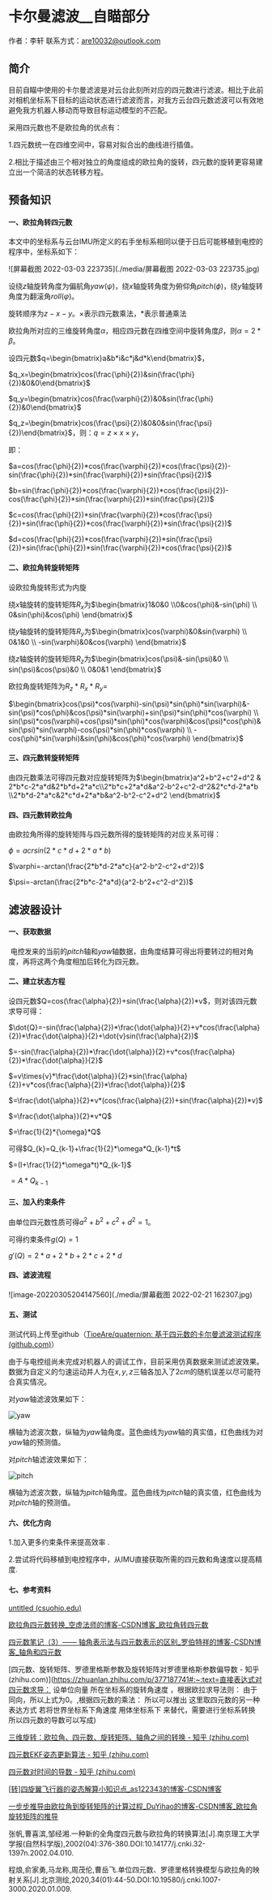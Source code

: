 # 卡尔曼滤波__自瞄部分

作者：李轩		联系方式：are10032@outlook.com

## 简介

​	目前自瞄中使用的卡尔曼滤波是对云台此刻所对应的四元数进行滤波。相比于此前对相机坐标系下目标的运动状态进行滤波而言，对我方云台四元数滤波可以有效地避免我方机器人移动而导致目标运动模型的不匹配。

采用四元数也不是欧拉角的优点有：

1.四元数统一在四维空间中，容易对拟合出的曲线进行插值。

2.相比于描述由三个相对独立的角度组成的欧拉角的旋转，四元数的旋转更容易建立出一个简洁的状态转移方程。

## 预备知识

#### 一、欧拉角转四元数

本文中的坐标系与云台IMU所定义的右手坐标系相同以便于日后可能移植到电控的程序中，坐标系如下：

![屏幕截图 2022-03-03 223735](./media/屏幕截图 2022-03-03 223735.jpg)

设绕$z$轴旋转角度为偏航角$yaw(\psi)$，绕$x$轴旋转角度为俯仰角$pitch(\phi)$，绕$y$轴旋转角度为翻滚角$roll(\varphi)$。

旋转顺序为$z-x-y$。$\times$表示四元数乘法，$*$表示普通乘法

欧拉角所对应的三维旋转角度$\alpha$，相应四元数在四维空间中旋转角度$\beta$，则$\alpha=2*\beta$。

设四元数$q=\begin{bmatrix}a&b*i&c*j&d*k\end{bmatrix}$，

$q_x=\begin{bmatrix}cos(\frac{\phi}{2})&sin(\frac{\phi}{2})&0&0\end{bmatrix}$

$q_y=\begin{bmatrix}cos(\frac{\varphi}{2})&0&sin(\frac{\phi}{2})&0\end{bmatrix}$

$q_z=\begin{bmatrix}cos(\frac{\psi}{2})&0&0&sin(\frac{\psi}{2})\end{bmatrix}$，则：$q=z\times {x}\times{y}$，

即：

$a=cos(\frac{\phi}{2})*cos(\frac{\varphi}{2})*cos(\frac{\psi}{2})-sin(\frac{\phi}{2})*sin(\frac{\varphi}{2})*sin(\frac{\psi}{2})$

$b=sin(\frac{\phi}{2})*cos(\frac{\varphi}{2})*cos(\frac{\psi}{2})-cos(\frac{\phi}{2})*sin(\frac{\varphi}{2})*sin(\frac{\psi}{2})$

$c=cos(\frac{\phi}{2})*sin(\frac{\varphi}{2})*cos(\frac{\psi}{2})+sin(\frac{\phi}{2})*cos(\frac{\varphi}{2})*sin(\frac{\psi}{2})$

$d=cos(\frac{\phi}{2})*cos(\frac{\varphi}{2})*sin(\frac{\psi}{2})+sin(\frac{\phi}{2})*sin(\frac{\varphi}{2})*cos(\frac{\psi}{2})$

#### 二、欧拉角转旋转矩阵

设欧拉角旋转形式为内旋

绕$x$轴旋转的旋转矩阵$R_x$为$\begin{bmatrix}1&0&0 \\0&cos(\phi)&-sin(\phi) \\ 0&sin(\phi)&cos(\phi) \end{bmatrix}$

绕$y$轴旋转的旋转矩阵$R_y$为$\begin{bmatrix}cos(\varphi)&0&sin(\varphi) \\ 0&1&0 \\ -sin(\varphi)&0&cos(\varphi) \end{bmatrix}$

绕$z$轴旋转的旋转矩阵$R_z$为$\begin{bmatrix}cos(\psi)&-sin(\psi)&0 \\ sin(\psi)&cos(\psi)&0 \\ 0&0&1 \end{bmatrix}$

欧拉角旋转矩阵为$R_z*R_x*R_y=$

$\begin{bmatrix}cos(\psi)*cos(\varphi)-sin(\psi)*sin(\phi)*sin(\varphi)&-sin(\psi)*cos(\phi)&cos(\psi)*sin(\varphi)+sin(\psi)*sin(\phi)*cos(\varphi) \\ sin(\psi)*cos(\varphi)+cos(\psi)*sin(\phi)*cos(\varphi)&cos(\psi)*cos(\phi)&sin(\psi)*sin(\varphi)-cos(\psi)*sin(\phi)*cos(\varphi) \\ -cos(\phi)*sin(\varphi)&sin(\phi)&cos(\phi)*cos(\varphi) \end{bmatrix}$

#### 三、四元数转旋转矩阵

由四元数乘法可得四元数对应旋转矩阵为$\begin{bmatrix}a^2+b^2+c^2+d^2 & 2*b*c-2*a*d&2*b*d+2*a*c\\2*b*c+2*a*d&a^2-b^2+c^2-d^2&2*c*d-2*a*b \\2*b*d-2*a*c&2*c*d+2*a*b&a^2-b^2-c^2+d^2 \end{bmatrix}$

#### 四、四元数转欧拉角

由欧拉角所得的旋转矩阵与四元数所得的旋转矩阵的对应关系可得：

$\phi=acrsin(2*c*d+2*a*b)$

$\varphi=-arctan(\frac{2*b*d-2*a*c}{a^2-b^2-c^2+d^2})$

$\psi=-arctan(\frac{2*b*c-2*a*d}{a^2-b^2+c^2-d^2})$

## 滤波器设计

#### 一、获取数据

​	电控发来的当前的$pitch$轴和$yaw$轴数据，由角度结算可得出将要转过的相对角度，再将这两个角度相加后转化为四元数。

#### 二、建立状态方程

设四元数$Q=cos(\frac{\alpha}{2})+sin(\frac{\alpha}{2})*v$，则对该四元数求导可得：

$\dot{Q}=-sin(\frac{\alpha}{2})*\frac{\dot{\alpha}}{2}+v*cos(\frac{\alpha}{2})*\frac{\dot{\alpha}}{2}+\dot{v}sin(\frac{\alpha}{2})$

$=-sin(\frac{\alpha}{2})*\frac{\dot{\alpha}}{2}+v*cos(\frac{\alpha}{2})*\frac{\dot{\alpha}}{2}$

$=v\times{v}*\frac{\dot{\alpha}}{2}*sin(\frac{\alpha}{2})+v*cos(\frac{\alpha}{2})*\frac{\dot{\alpha}}{2}$

$=\frac{\dot{\alpha}}{2}*v*(cos(\frac{\alpha}{2})+sin(\frac{\alpha}{2})*v)$

$=\frac{\dot{\alpha}}{2}*v*Q$

$=\frac{1}{2}*{\omega}*Q$

可得$Q_{k}=Q_{k-1}+\frac{1}{2}*\omega*Q_{k-1}*t$

$=(I+\frac{1}{2}*\omega*t)*Q_{k-1}$

$=A*Q_{k-1}$

#### 三、加入约束条件

由单位四元数性质可得$a^2+b^2+c^2+d^2=1$。

可得约束条件$g(Q)=1$

$g'(Q)=2*a+2*b+2*c+2*d$

#### 四、滤波流程

![image-20220305204147560](./media/屏幕截图 2022-02-21 162307.jpg)

#### 五、测试

测试代码上传至github（[TioeAre/quaternion: 基于四元数的卡尔曼滤波测试程序 (github.com)](https://github.com/TioeAre/quaternion)）

由于与电控组尚未完成对机器人的调试工作，目前采用仿真数据来测试滤波效果。数据为自定义的匀速运动并人为在$x,y,z$三轴各加入了$2cm$的随机误差以尽可能符合真实情况。

对$yaw$轴滤波效果如下：

![yaw](./media/yaw.jpg)

横轴为滤波次数，纵轴为$yaw$轴角度。蓝色曲线为$yaw$轴的真实值，红色曲线为对$yaw$轴的预测值。



对$pitch$轴滤波效果如下：

![pitch](./media/pitch.jpg)

横轴为滤波次数，纵轴为$pitch$轴角度。蓝色曲线为$pitch$轴的真实值，红色曲线为对$pitch$轴的预测值。

#### 六、优化方向

1.加入更多约束条件来提高效率 .

2.尝试将代码移植到电控程序中，从IMU直接获取所需的四元数和角速度以提高精度.

#### 七、参考资料

[untitled (csuohio.edu)](https://academic.csuohio.edu/simond/pubs/IETKalman.pdf)

[欧拉角四元数转换_空虚法师的博客-CSDN博客_欧拉角转四元数](https://blog.csdn.net/qq_15063463/article/details/82430103)

[四元数笔记（3）—— 轴角表示法与四元数表示的区别_罗伯特祥的博客-CSDN博客_轴角和四元数](https://blog.csdn.net/weixin_43455581/article/details/108413001)

[四元数、旋转矩阵、罗德里格斯参数及旋转矩阵对罗德里格斯参数偏导数 - 知乎 (zhihu.com)](https://zhuanlan.zhihu.com/p/377187741#:~:text=直接表达式对四元数求导： 设单位向量 所在坐标系的旋转角速度 ，根据欧拉求导法则： 由于 同向，所以上式为0。,根据四元数的乘法： 所以可以推出 这里取四元数的另一种表达方式 若将世界坐标系下角速度 用体坐标系下 来替代，需要进行坐标系转换 所以四元数的导数可以写成)

[三维旋转：欧拉角、四元数、旋转矩阵、轴角之间的转换 - 知乎 (zhihu.com)](https://zhuanlan.zhihu.com/p/45404840)

[四元数EKF姿态更新算法 - 知乎 (zhihu.com)](https://zhuanlan.zhihu.com/p/454155643)

[四元数对时间的导数 - 知乎 (zhihu.com)](https://zhuanlan.zhihu.com/p/395511536)

[[转\]四旋翼飞行器的姿态解算小知识点_as122343的博客-CSDN博客](https://blog.csdn.net/as122343/article/details/102256137)

[一步步推导由欧拉角到旋转矩阵的计算过程_DuYihao的博客-CSDN博客_欧拉角旋转矩阵的推导](https://blog.csdn.net/D_XingGuang/article/details/97148669)

张帆,曹喜滨,邹经湘.一种新的全角度四元数与欧拉角的转换算法[J].南京理工大学学报(自然科学版),2002(04):376-380.DOI:10.14177/j.cnki.32-1397n.2002.04.010.

程烺,俞家勇,马龙称,周茂伦,曹岳飞.单位四元数、罗德里格转换模型与欧拉角的映射关系[J].北京测绘,2020,34(01):44-50.DOI:10.19580/j.cnki.1007-3000.2020.01.009.
